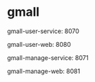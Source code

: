 # gmall

gmall-user-service: 8070

gmall-user-web: 8080

gmall-manage-service: 8071

gmall-manage-web: 8081
